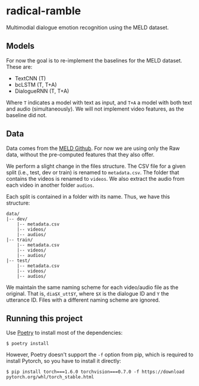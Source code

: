 # radical-ramble

Multimodial dialogue emotion recognition using the MELD dataset.

## Models
For now the goal is to re-implement the baselines for the MELD dataset. These
are:

* TextCNN (T)
* bcLSTM (T, T+A)
* DialogueRNN (T, T+A)

Where `T` indicates a model with text as input, and `T+A` a model with both
text and audio (simultaneously). We will not implement video features, as the
baseline did not.

## Data
Data comes from the [MELD Github](https://github.com/declare-lab/MELD/).
For now we are using only the Raw data, without the pre-computed features
that they also offer.

We perform a slight change in the files structure. The CSV file for a given
split (i.e., test, dev or train) is renamed to `metadata.csv`. The folder
that contains the videos is renamed to `videos`. We also extract the audio
from each video in another folder `audios`.

Each split is contained in a folder with its name. Thus, we have this structure:

```
data/
|-- dev/
    |-- metadata.csv
    |-- videos/
    |-- audios/
|-- train/
    |-- metadata.csv
    |-- videos/
    |-- audios/
|-- test/
    |-- metadata.csv
    |-- videos/
    |-- audios/
```

We maintain the same naming scheme for each video/audio file as the original.
That is, `dia$X_utt$Y`, where `$X` is the dialogue ID and `Y` the utterance
ID. Files with a different naming scheme are ignored.

## Running this project
Use [Poetry](https://python-poetry.org/) to install most of the dependencies:

    $ poetry install

However, Poetry doesn't support the `-f` option from pip, which
is required to install Pytorch, so you have to install it directly:

    $ pip install torch===1.6.0 torchvision===0.7.0 -f https://download pytorch.org/whl/torch_stable.html

